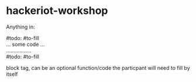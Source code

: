 # hackeriot-workshop
Anything in: 

#todo: #to-fill \
... some code ... \
................. \
#todo: #to-fill 

block tag, can be an optional function/code the particpant will need to fill by itself
